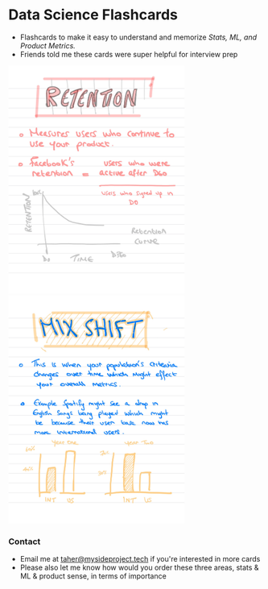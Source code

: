 # Data Science Flashcards 

- Flashcards to make it easy to understand and memorize *Stats, ML, and Product Metrics.*  
- Friends told me these cards were super helpful for interview prep

<p float="left">
<img src="flashcards-2.jpg" width="350">
<img src="flashcards-3.jpg" width="350">
</p>

### Contact 
- Email me at taher@mysideproject.tech if you're interested in more cards
- Please also let me know how would you order these three areas, stats & ML & product sense, in terms of importance 
